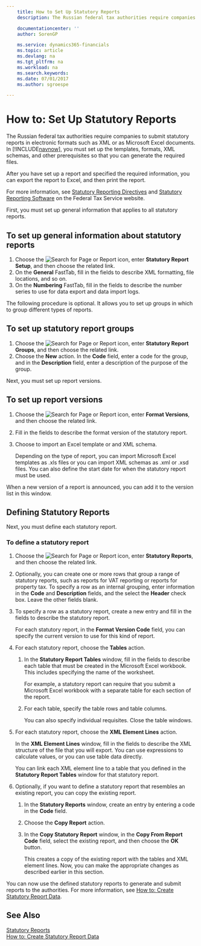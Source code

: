```yaml
---
    title: How to Set Up Statutory Reports
    description: The Russian federal tax authorities require companies to submit statutory reports in electronic formats such as XML or as Microsoft Excel documents. In [!INCLUDE[navnow](../../includes/navnow_md.md)], you must set up the templates, formats, XML schemas, and other prerequisites so that you can generate the required files.

    documentationcenter: ''
    author: SorenGP

    ms.service: dynamics365-financials
    ms.topic: article
    ms.devlang: na
    ms.tgt_pltfrm: na
    ms.workload: na
    ms.search.keywords:
    ms.date: 07/01/2017
    ms.author: sgroespe

---
```

# How to: Set Up Statutory Reports
The Russian federal tax authorities require companies to submit statutory reports in electronic formats such as XML or as Microsoft Excel documents. In [!INCLUDE[navnow](../../includes/navnow_md.md)], you must set up the templates, formats, XML schemas, and other prerequisites so that you can generate the required files.  

After you have set up a report and specified the required information, you can export the report to Excel, and then print the report.  

For more information, see [Statutory Reporting Directives](http://go.microsoft.com/fwlink/?LinkId=216143) and [Statutory Reporting Software](http://go.microsoft.com/fwlink/?LinkId=216142) on the Federal Tax Service website.  

First, you must set up general information that applies to all statutory reports.  

## To set up general information about statutory reports  

1.  Choose the ![Search for Page or Report](../../media/ui-search/search_small.png "Search for Page or Report icon") icon, enter **Statutory Report Setup**, and then choose the related link.  
2.  On the **General** FastTab, fill in the fields to describe XML formatting, file locations, and so on.  
3.  On the **Numbering** FastTab, fill in the fields to describe the number series to use for data export and data import logs.  

The following procedure is optional. It allows you to set up groups in which to group different types of reports.  

## To set up statutory report groups  

1.  Choose the ![Search for Page or Report](../../media/ui-search/search_small.png "Search for Page or Report icon") icon, enter **Statutory Report Groups**, and then choose the related link.  
2.  Choose the **New** action. In the **Code** field, enter a code for the group, and in the **Description** field, enter a description of the purpose of the group.  

Next, you must set up report versions.  

## To set up report versions  

1.  Choose the ![Search for Page or Report](../../media/ui-search/search_small.png "Search for Page or Report icon") icon, enter **Format Versions**, and then choose the related link.  
2.  Fill in the fields to describe the format version of the statutory report.  
3.  Choose to import an Excel template or and XML schema.  

    Depending on the type of report, you can import Microsoft Excel templates as .xls files or you can import XML schemas as .xml or .xsd files. You can also define the start date for when the statutory report must be used.  

When a new version of a report is announced, you can add it to the version list in this window.  

## Defining Statutory Reports  
Next, you must define each statutory report.  

### To define a statutory report  

1.  Choose the ![Search for Page or Report](../../media/ui-search/search_small.png "Search for Page or Report icon") icon, enter **Statutory Reports**, and then choose the related link.  
2.  Optionally, you can create one or more rows that group a range of statutory reports, such as reports for VAT reporting or reports for property tax. To specify a row as an internal grouping, enter information in the **Code** and **Description** fields, and the select the **Header** check box. Leave the other fields blank.  
3.  To specify a row as a statutory report, create a new entry and fill in the fields to describe the statutory report.  

    For each statutory report, in the **Format Version Code** field, you can specify the current version to use for this kind of report.  

4.  For each statutory report, choose the **Tables** action.  

    1.  In the **Statutory Report Tables** window, fill in the fields to describe each table that must be created in the Microsoft Excel workbook. This includes specifying the name of the worksheet.  

        For example, a statutory report can require that you submit a Microsoft Excel workbook with a separate table for each section of the report.  

    2.  For each table, specify the table rows and table columns.  

        You can also specify individual requisites. Close the table windows.  

5.  For each statutory report, choose the **XML Element Lines** action.  

    In the **XML Element Lines** window, fill in the fields to describe the XML structure of the file that you will export. You can use expressions to calculate values, or you can use table data directly.  

    You can link each XML element line to a table that you defined in the **Statutory Report Tables** window for that statutory report.  

6.  Optionally, if you want to define a statutory report that resembles an existing report, you can copy the existing report.  

    1.  In the **Statutory Reports** window, create an entry by entering a code in the **Code** field.  
    2.  Choose the **Copy Report** action.  
    3.  In the **Copy Statutory Report** window, in the **Copy From Report Code** field, select the existing report, and then choose the **OK** button.  

        This creates a copy of the existing report with the tables and XML element lines. Now, you can make the appropriate changes as described earlier in this section.  

You can now use the defined statutory reports to generate and submit reports to the authorities. For more information, see [How to: Create Statutory Report Data](how-to-create-statutory-report-data.md).  

## See Also  
 [Statutory Reports](statutory-reports.md)   
 [How to: Create Statutory Report Data](how-to-create-statutory-report-data.md)
